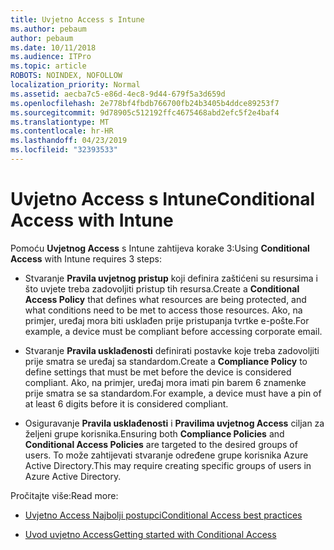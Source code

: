 ```yaml
---
title: Uvjetno Access s Intune
ms.author: pebaum
author: pebaum
ms.date: 10/11/2018
ms.audience: ITPro
ms.topic: article
ROBOTS: NOINDEX, NOFOLLOW
localization_priority: Normal
ms.assetid: aecba7c5-e86d-4ec8-9d44-679f5a3d659d
ms.openlocfilehash: 2e778bf4fbdb766700fb24b3405b4ddce89253f7
ms.sourcegitcommit: 9d78905c512192ffc4675468abd2efc5f2e4baf4
ms.translationtype: MT
ms.contentlocale: hr-HR
ms.lasthandoff: 04/23/2019
ms.locfileid: "32393533"
---
```

# <a name="conditional-access-with-intune"></a><span data-ttu-id="53b62-102">Uvjetno Access s Intune</span><span class="sxs-lookup"><span data-stu-id="53b62-102">Conditional Access with Intune</span></span>

<span data-ttu-id="53b62-103">Pomoću **Uvjetnog Access** s Intune zahtijeva korake 3:</span><span class="sxs-lookup"><span data-stu-id="53b62-103">Using **Conditional Access** with Intune requires 3 steps:</span></span> 
  
- <span data-ttu-id="53b62-104">Stvaranje **Pravila uvjetnog pristup** koji definira zaštićeni su resursima i što uvjete treba zadovoljiti pristup tih resursa.</span><span class="sxs-lookup"><span data-stu-id="53b62-104">Create a **Conditional Access Policy** that defines what resources are being protected, and what conditions need to be met to access those resources.</span></span> <span data-ttu-id="53b62-105">Ako, na primjer, uređaj mora biti usklađen prije pristupanja tvrtke e-pošte.</span><span class="sxs-lookup"><span data-stu-id="53b62-105">For example, a device must be compliant before accessing corporate email.</span></span> 
    
- <span data-ttu-id="53b62-106">Stvaranje **Pravila usklađenosti** definirati postavke koje treba zadovoljiti prije smatra se uređaj sa standardom.</span><span class="sxs-lookup"><span data-stu-id="53b62-106">Create a **Compliance Policy** to define settings that must be met before the device is considered compliant.</span></span> <span data-ttu-id="53b62-107">Ako, na primjer, uređaj mora imati pin barem 6 znamenke prije smatra se sa standardom.</span><span class="sxs-lookup"><span data-stu-id="53b62-107">For example, a device must have a pin of at least 6 digits before it is considered compliant.</span></span> 
    
- <span data-ttu-id="53b62-108">Osiguravanje **Pravila usklađenosti** i **Pravilima uvjetnog Access** ciljan za željeni grupe korisnika.</span><span class="sxs-lookup"><span data-stu-id="53b62-108">Ensuring both **Compliance Policies** and **Conditional Access Policies** are targeted to the desired groups of users.</span></span> <span data-ttu-id="53b62-109">To može zahtijevati stvaranje određene grupe korisnika Azure Active Directory.</span><span class="sxs-lookup"><span data-stu-id="53b62-109">This may require creating specific groups of users in Azure Active Directory.</span></span> 
    
<span data-ttu-id="53b62-110">Pročitajte više:</span><span class="sxs-lookup"><span data-stu-id="53b62-110">Read more:</span></span>
  
- [<span data-ttu-id="53b62-111">Uvjetno Access Najbolji postupci</span><span class="sxs-lookup"><span data-stu-id="53b62-111">Conditional Access best practices</span></span>](https://docs.microsoft.com/azure/active-directory/conditional-access/best-practices)
    
- [<span data-ttu-id="53b62-112">Uvod uvjetno Access</span><span class="sxs-lookup"><span data-stu-id="53b62-112">Getting started with Conditional Access </span></span>](https://docs.microsoft.com/azure/active-directory/active-directory-conditional-access-azure-portal-get-started)
    

